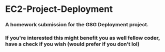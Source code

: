 # EC2-Project-Deployment
### A homework submission for the GSG Deployment project.
### If you're interested this might benefit you as well fellow coder, have a check if you wish (would prefer if you don't lol)
